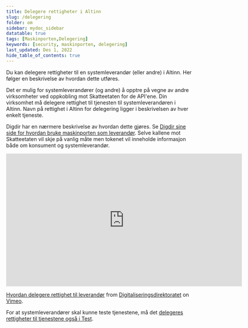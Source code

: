 ```yaml
---
title: Delegere rettigheter i Altinn
slug: /delegering
folder: om
sidebar: mydoc_sidebar
datatable: true
tags: [Maskinporten,Delegering]
keywords: [security, maskinporten, delegering]
last_updated: Des 1, 2022
hide_table_of_contents: true
---
```

<summary>Du kan delegere rettigheter til en systemleverandør (eller andre) i Altinn. Her følger en beskrivelse av hvordan dette utføres.</summary>


Det er mulig for systemleverandører (og andre) å opptre på vegne av andre virksomheter ved oppkobling mot Skatteetaten for de API'ene. Din virksomhet må delegere rettighet til tjenesten til systemleverandøren i Altinn. Navn på rettighet i Altinn for delegering ligger i beskrivelsen av hver enkelt tjeneste.

Digdir har en nærmere beskrivelse av hvordan dette gjøres. Se [Digdir sine side for hvordan bruke maskinporten som leverandør](https://docs.digdir.no/docs/Maskinporten/maskinporten_guide_apikonsument#bruke-delegering-som-leverand%C3%B8r). Selve kallene mot Skatteetaten vil skje på vanlig måte men tokenet vil inneholde informasjon både om konsument og systemleverandør.

<iframe src="https://player.vimeo.com/video/533856189?h=d4a5afc5d8" width="640" height="360" frameborder="0" allow="autoplay; fullscreen; picture-in-picture" allowfullscreen></iframe>
<p><a href="https://vimeo.com/533856189">Hvordan delegere rettighet til leverand&oslash;r</a> from <a href="https://vimeo.com/digdir">Digitaliseringsdirektoratet</a> on <a href="https://vimeo.com">Vimeo</a>.</p>

For at systemleverandører skal kunne teste tjenestene, må det [delegeres rettigheter til tjenestene også i Test](../test/testfrasystemleverandor.md).
